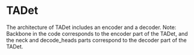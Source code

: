 # TADet
The architecture of TADet includes an encoder and a decoder. Note: Backbone in the code corresponds to the encoder part of the TADet, and the neck and decode_heads parts correspond to the decoder part of the TADet.
